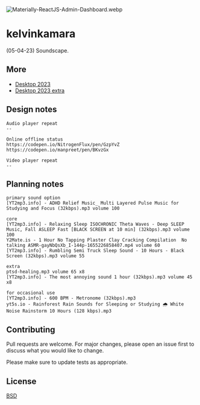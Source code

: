 <img src="https://codedthemes.com/wp-content/uploads/edd/2022/05/Materially-ReactJS-Admin-Dashboard.webp" alt="Materially-ReactJS-Admin-Dashboard.webp" width=""/>

# kelvinkamara

(05-04-23) Soundscape.

## More

* [Desktop 2023](https://raw.githubusercontent.com/kkamara/useful/main/desktop-2023.png)
* [Desktop 2023 extra](https://github.com/kkamara/useful/commit/a9e620925598c945ad71501388dc615f4b381d33)


## Design notes

```
Audio player repeat
--

Online offline status
https://codepen.io/NitrogenFlux/pen/GzpYvZ
https://codepen.io/manpreet/pen/BKvzGx

Video player repeat
--
```

## Planning notes

```
primary sound option
[YT2mp3.info] - ADHD Relief Music_ Multi Layered Pulse Music for Studying and Focus (32kbps).mp3 volume 100

core
[YT2mp3.info] - Relaxing Sleep ISOCHRONIC Theta Waves - Deep SLEEP Music, Fall ASLEEP Fast [BLACK SCREEN at 10 min] (32kbps).mp3 volume 100
Y2Mate.is - 1 Hour No Tapping Plaster Clay Cracking Compilation  No talking ASMR-gayNbQsXb_I-144p-1655226858407.mp4 volume 60
[YT2mp3.info] - Rumbling Semi Truck Sleep Sound - 10 Hours - Black Screen (32kbps).mp3 volume 55

extra
ptsd-healing.mp3 volume 65 x8
[YT2mp3.info] - The most annoying sound 1 hour (32kbps).mp3 volume 45 x8

for occasional use
[YT2mp3.info] - 600 BPM - Metronome (32kbps).mp3
yt5s.io - Rainforest Rain Sounds for Sleeping or Studying 🌧️ White Noise Rainstorm 10 Hours (128 kbps).mp3

```

## Contributing
Pull requests are welcome. For major changes, please open an issue first to discuss what you would like to change.

Please make sure to update tests as appropriate.

## License
[BSD](https://opensource.org/licenses/BSD-3-Clause)
